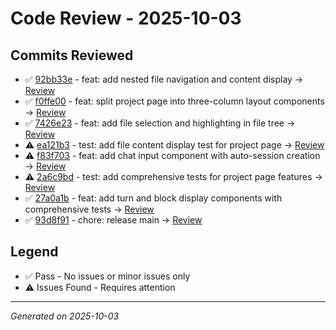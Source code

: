 # Code Review - 2025-10-03

## Commits Reviewed

- ✅ [92bb33e](https://github.com/uspark-hq/uspark/commit/92bb33e11460c9055636831c6923b47b39be086b) - feat: add nested file navigation and content display → [Review](review-92bb33e.md)
- ✅ [f0ffe00](https://github.com/uspark-hq/uspark/commit/f0ffe0009d5bfd2c7f15d7a106781184ea01debb) - feat: split project page into three-column layout components → [Review](review-f0ffe00.md)
- ✅ [7426e23](https://github.com/uspark-hq/uspark/commit/7426e23c81d4111ef552a70beac4b943f29bb954) - feat: add file selection and highlighting in file tree → [Review](review-7426e23.md)
- ⚠️ [ea121b3](https://github.com/uspark-hq/uspark/commit/ea121b307e287546834812d0ac5cbfdbb9d5e361) - test: add file content display test for project page → [Review](review-ea121b3.md)
- ⚠️ [f83f703](https://github.com/uspark-hq/uspark/commit/f83f70301c92fda64c741d390cb6f7d0090b974f) - feat: add chat input component with auto-session creation → [Review](review-f83f703.md)
- ⚠️ [2a6c9bd](https://github.com/uspark-hq/uspark/commit/2a6c9bda56ac030f5fdc50187c518e0e4cb242ae) - test: add comprehensive tests for project page features → [Review](review-2a6c9bd.md)
- ✅ [27a0a1b](https://github.com/uspark-hq/uspark/commit/27a0a1b58e0bb087836a741a69c33f65e4091114) - feat: add turn and block display components with comprehensive tests → [Review](review-27a0a1b.md)
- ✅ [93d8f91](https://github.com/uspark-hq/uspark/commit/93d8f9162a1eff1dc465d234cd224773b1af69d5) - chore: release main → [Review](review-93d8f91.md)

## Legend
- ✅ Pass - No issues or minor issues only
- ⚠️ Issues Found - Requires attention

---

*Generated on 2025-10-03*
